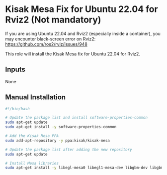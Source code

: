 # Kisak Mesa Fix for Ubuntu 22.04 for Rviz2 (Not mandatory)

If you are using Ubuntu 22.04 and Rviz2 (especially inside a container), you may encounter black-screen error on Rviz2: <https://github.com/ros2/rviz/issues/948>

This role will install the Kisak Mesa fix for Ubuntu 22.04 for Rviz2.

## Inputs

None

## Manual Installation

```bash
#!/bin/bash

# Update the package list and install software-properties-common
sudo apt-get update
sudo apt-get install -y software-properties-common

# Add the Kisak Mesa PPA
sudo add-apt-repository -y ppa:kisak/kisak-mesa

# Update the package list after adding the new repository
sudo apt-get update

# Install Mesa libraries
sudo apt-get install -y libegl-mesa0 libegl1-mesa-dev libgbm-dev libgbm1 libgl1-mesa-dev libgl1-mesa-dri libglapi-mesa libglx-mesa0
```
